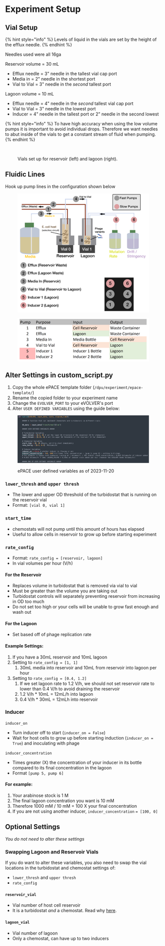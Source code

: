 # Experiment Setup

## Vial Setup

{% hint style="info" %}
Levels of liquid in the vials are set by the height of the efflux needle.
{% endhint %}

Needles used were all 16ga

Reservoir volume = 30 mL

* Efflux needle = 3" needle in the tallest vial cap port
* Media in = 2" needle in the shortest port
* Vial to Vial = 3" needle in the _second_ tallest port

Lagoon volume = 10 mL

* Efflux needle = 4" needle in the _second_ tallest vial cap port
* Vial to Vial = 3" needle in the lowest port
* Inducer = 4" needle in the tallest port or 2" needle in the second lowest

{% hint style="info" %}
To have high accuracy when using the low volume pumps it is important to avoid individual drops. Therefore we want needles to abut inside of the vials to get a constant stream of fluid when pumping.
{% endhint %}

<figure><img src="../../../.gitbook/assets/image (7) (1).png" alt=""><figcaption><p>Vials set up for reservoir (left) and lagoon (right).</p></figcaption></figure>

## Fluidic Lines

Hook up pump lines in the configuration shown below

<figure><img src="../../../.gitbook/assets/image (1) (1) (1) (1).png" alt=""><figcaption></figcaption></figure>

<figure><img src="../../../.gitbook/assets/image (2) (1) (1).png" alt=""><figcaption></figcaption></figure>

## Alter Settings in custom\_script.py

1. Copy the whole ePACE template folder (`/dpu/experiment/epace-template/`)
2. Rename the copied folder to your experiment name
3. Change the `EVOLVER_PORT` to your eVOLVER's port
4. Alter `USER DEFINED VARIABLES` using the guide below:

<figure><img src="../../../.gitbook/assets/image (3).png" alt=""><figcaption><p>ePACE user defined variables as of 2023-11-20</p></figcaption></figure>

### `lower_thresh` and `upper thresh`

* The lower and upper OD threshold of the turbidostat that is running on the reservoir vial
* Format: `[vial 0, vial 1]`

### `start_time`&#x20;

* chemostats will not pump until this amount of hours has elapsed
* Useful to allow cells in reservoir to grow up before starting experiment

### `rate_config`

* Format: `rate_config = [reservoir, lagoon]`
* In vial volumes per hour (V/h)

#### For the Reservoir

* Replaces volume in turbidostat that is removed via vial to vial
* Must be greater than the volume you are taking out
* Turbidostat controls will separately preventing reservoir from increasing in OD too much
* Do not set too high or your cells will be unable to grow fast enough and wash out

#### For the Lagoon

* Set based off of phage replication rate

#### Example Settings:

1. If you have a 30mL reservoir and 10mL lagoon
2. Setting to `rate_config = [1, 1]`
   1. 30mL media into reservoir and 10mL from reservoir into lagoon per hour
3. Setting to `rate_config = [0.4, 1.2]`
   1. If we set lagoon rate to 1.2 V/h, we should not set reservoir rate to lower than 0.4 V/h to avoid draining the reservoir
   2. 1.2 V/h \* 10mL = 12mL/h into lagoon
   3. 0.4 V/h \* 30mL = 12mLh into reservoir

### Inducer

`inducer_on`

* Turn inducer off to start (`inducer_on = False`)
* Wait for host cells to grow up before starting induction (`inducer_on = True`) and inoculating with phage

`inducer_concentration`

* Times greater (X) the concentration of your inducer in its bottle compared to its final concentration in the lagoon
* Format `[pump 5, pump 6]`

#### For example:

1. Your arabinose stock is 1 M
2. The final lagoon concentration you want is 10 mM
3. Therefore 1000 mM / 10 mM = 100 X your final concentration
4. If you are not using another inducer, `inducer_concentration` `= [100, 0]`

## Optional Settings

_You do not need to alter these settings_

### Swapping Lagoon and Reservoir Vials

If you do want to alter these variables, you also need to swap the vial locations in the turbidostat and chemostat settings of:

* `lower_thresh` and `upper thresh`
* `rate_config`

#### `reservoir_vial`&#x20;

* Vial number of host cell reservoir
* It is a turbidostat _and_ a chemostat. Read why [here](./#experimental-overview).

#### `lagoon_vial`&#x20;

* Vial number of lagoon
* Only a chemostat, can have up to two inducers&#x20;

